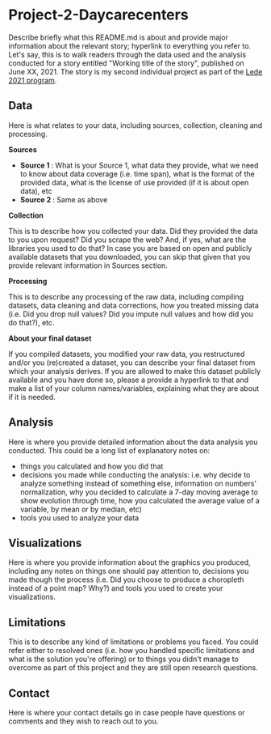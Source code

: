 # Project-2-Daycarecenters
 
Describe briefly what this README.md is about and provide major information about the relevant story; hyperlink to everything you refer to. Let's say, this is to walk readers through the data used and the analysis conducted for a story entitled "Working title of the story", published on June XX, 2021. The story is my second individual project as part of the [Lede 2021 program](http://ledeprogram.com/). 

## Data

Here is what relates to your data, including sources, collection, cleaning and processing. 

<b> Sources </b>
- <b> Source 1 </b>: What is your Source 1, what data they provide, what we need to know about data coverage (i.e. time span), what is the format of the provided data, what is the license of use provided (if it is about open data), etc
- <b> Source 2 </b>: Same as above


<b> Collection </b>
<p> This is to describe how you collected your data. Did they provided the data to you upon request? Did you scrape the web? And, if yes, what are the libraries you used to do that? In case you are based on open and publicly available datasets that you downloaded, you can skip that given that you provide relevant information in Sources section. </p>


<b> Processing </b>
<p> This is to describe any processing of the raw data, including compiling datasets, data cleaning and data corrections, how you treated missing data (i.e. Did you drop null values? Did you impute null values and how did you do that?), etc. 
    
    
<b> About your final dataset </b>
<p> If you compiled datasets, you modified your raw data, you restructured and/or you (re)created a dataset, you can describe your final dataset from which your analysis derives. If you are allowed to make this dataset publicly available and you have done so, please a provide a hyperlink to that and make a list of your column names/variables, explaining what they are about if it is needed.</p>

## Analysis

Here is where you provide detailed information about the data analysis you conducted. This could be a long list of explanatory notes on: 
- things you calculated and how you did that
- decisions you made while conducting the analysis: i.e. why decide to analyze something instead of something else, information on numbers' normalization, why you decided to calculate a 7-day moving average to show evolution through time, how you calculated the average value of a variable, by mean or by median, etc)
- tools you used to analyze your data

## Visualizations

Here is where you provide information about the graphics you produced, including any notes on things one should pay attention to, decisions you made though the process (i.e. Did you choose to produce a choropleth instead of a point map? Why?) and tools you used to create your visualizations. 

## Limitations

This is to describe any kind of limitations or problems you faced. You could refer either to resolved ones (i.e. how you handled specific limitations and what is the solution you're offering) or to things you didn't manage to overcome as part of this project and they are still open research questions.

## Contact

Here is where your contact details go in case people have questions or comments and they wish to reach out to you.